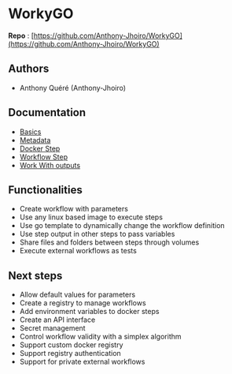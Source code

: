 # WorkyGO

**Repo** : [https://github.com/Anthony-Jhoiro/WorkyGO](https://github.com/Anthony-Jhoiro/WorkyGO)

## Authors 
- Anthony Quéré (Anthony-Jhoiro)

## Documentation
- [Basics](docs/usages.md)
- [Metadata](docs/metdata.md)
- [Docker Step](docs/docker-step.md)
- [Workflow Step](docs/workflow-step.md)
- [Work With outputs](docs/work-with-ouputs.md)

## Functionalities
- Create workflow with parameters
- Use any linux based image to execute steps
- Use go template to dynamically change the workflow definition
- Use step output in other steps to pass variables
- Share files and folders between steps through volumes
- Execute external workflows as tests

## Next steps 
- Allow default values for parameters
- Create a registry to manage workflows
- Add environment variables to docker steps
- Create an API interface
- Secret management
- Control workflow validity with a simplex algorithm
- Support custom docker registry
- Support registry authentication
- Support for private external workflows